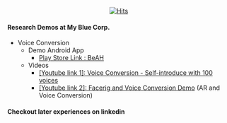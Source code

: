 <div align=center>


[![Hits](https://hits.seeyoufarm.com/api/count/incr/badge.svg?url=https%3A%2F%2Fgithub.com%2FAppleholic%2FAppleholic)](https://hits.seeyoufarm.com)


</div>


#### Research Demos at My Blue Corp.
- Voice Conversion
  - Demo Android App
    - [Play Store Link : BeAH](https://play.google.com/store/apps/details?id=myblue.beah)
  - Videos
    - [\[Youtube link 1\]: Voice Conversion - Self-introduce with 100 voices](https://www.youtube.com/watch?v=75mbRMB3-lE)
    - [\[Youtube link 2\]: Facerig and Voice Conversion Demo](https://youtu.be/pd4ehN7lM2k) (AR and Voice Conversion)

#### Checkout later experiences on linkedin
